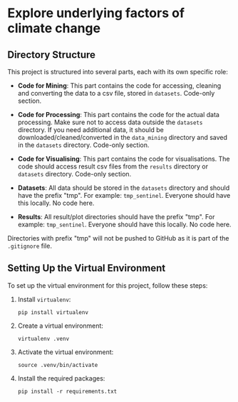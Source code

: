 # Explore underlying factors of climate change


## Directory Structure
This project is structured into several parts, each with its own specific role:

- **Code for Mining**: This part contains the code for accessing, cleaning and converting the data to a csv file, stored in `datasets`. Code-only section.

- **Code for Processing**: This part contains the code for the actual data processing. Make sure not to access data outside the `datasets` directory. If you need additional data, it should be downloaded/cleaned/converted in the `data_mining` directory and saved in the `datasets` directory. Code-only section.

- **Code for Visualising**: This part contains the code for visualisations. The code should access result csv files from the `results` directory or `datasets` directory. Code-only section.

- **Datasets**: All data should be stored in the `datasets` directory and should have the prefix "tmp". For example: `tmp_sentinel`. Everyone should have this locally. No code here.

- **Results**: All result/plot directories should have the prefix "tmp". For example: `tmp_sentinel`. Everyone should have this locally. No code here.

Directories with prefix "tmp" will not be pushed to GitHub as it is part of the `.gitignore` file.

## Setting Up the Virtual Environment

To set up the virtual environment for this project, follow these steps:

1. Install `virtualenv`:

    ```shell
    pip install virtualenv
    ```

1. Create a virtual environment:

    ```shell
    virtualenv .venv
    ```

1. Activate the virtual environment:

    ```shell
    source .venv/bin/activate
    ```

1. Install the required packages:

    ```shell
    pip install -r requirements.txt
    ```
